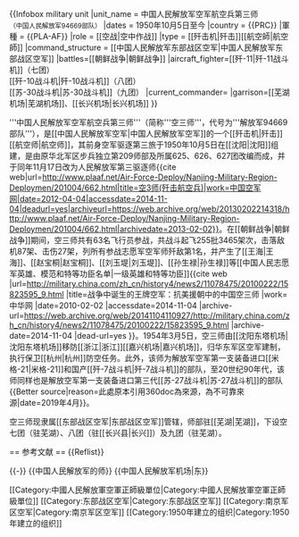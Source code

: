 {{Infobox military unit
|unit_name = 中国人民解放军空军航空兵第三师<br /><small>（中国人民解放军94669部队）</small>
|dates = 1950年10月5日至今
|country = {{PRC}}
|軍種 = {{PLA-AF}}
|role = [[空战|空中作战]]
|type = [[歼击机|歼击]][[航空師|航空師]]
|command_structure = [[中国人民解放军东部战区空军|中国人民解放军东部战区空军]]
|battles=[[朝鲜战争|朝鲜战争]]
|aircraft_fighter=[[歼-11|歼-11战斗机]]（七团）<br />[[歼-10战斗机|歼-10战斗机]]（八团）<br />[[苏-30战斗机|苏-30战斗机]]（九团）
|current_commander=
|garrison=[[芜湖机场|芜湖机场]]、[[长兴机场|长兴机场]]
}}

'''中国人民解放军空军航空兵第三师'''（简称'''空三师'''，代号为'''解放军94669部队'''），是[[中国人民解放军空军|中国人民解放军空军]]的一个[[歼击机|歼击]][[航空师|航空师]]，其前身空军驱逐第三旅于1950年10月5日在[[沈阳|沈阳]]组建，是由原华北军区步兵独立第209师部及所属625、626、627团改编而成，并于同年11月17日改为人民解放军第三驱逐师<ref>{{cite web|url=http://www.plaaf.net/Air-Force-Deploy/Nanjing-Military-Region-Deploymen/201004/662.html|title=空3师(歼击航空兵)|work=中国空军网|date=2012-04-04|accessdate=2014-11-04|deadurl=yes|archiveurl=https://web.archive.org/web/20130202214318/http://www.plaaf.net/Air-Force-Deploy/Nanjing-Military-Region-Deploymen/201004/662.html|archivedate=2013-02-02}}</ref>。在[[朝鲜战争|朝鲜战争]]期间，空三师共有63名飞行员参战，共战斗起飞255批3465架次，击落敌机87架、击伤27架，列所有参战志愿军空军师歼敌第1名，并产生了[[王海|王海]]、[[赵宝桐|赵宝桐]]、[[刘玉堤|刘玉堤]]、[[孙生禄|孙生禄]]等[[中国人民志愿军英雄、模范和特等功臣名单|一级英雄和特等功臣]]<ref>{{cite web |url=http://military.china.com/zh_cn/history4/news2/11078475/20100222/15823595_9.html |title=战争中诞生的王牌空军：抗美援朝中的中国空三师 |work=中华网 |date=2010-02-02 |accessdate=2014-11-04 |archive-url=https://web.archive.org/web/20141104110927/http://military.china.com/zh_cn/history4/news2/11078475/20100222/15823595_9.html |archive-date=2014-11-04 |dead-url=yes }}</ref>。1954年3月5日，空三师由[[沈阳东塔机场|沈阳东塔机场]]移防[[浙江|浙江]][[嘉兴机场|嘉兴机场]]，归华东军区空军建制，执行保卫[[杭州|杭州]]防空任务。此外，该师为解放军空军第一支装备进口[[米格-21|米格-21]]和国产[[歼-7战斗机|歼-7战斗机]]的部队，至20世纪90年代，该师同样也是解放空军第一支装备进口第三代[[苏-27战斗机|苏-27战斗机]]的部队{{Better source|reason=此處原本引用360doc為來源，為不可靠來源|date=2019年4月}}。

空三师现隶属[[东部战区空军|东部战区空军]]管辖，师部驻[[芜湖|芜湖]]，下设空七团（驻芜湖）、八团（驻[[长兴县|长兴]]）及九团（驻芜湖）。

== 参考文献 ==
{{Reflist}}

{{-}}
{{中国人民解放军的师}}
{{中国人民解放军机场|东}}

[[Category:中國人民解放軍空軍正師級單位|Category:中國人民解放軍空軍正師級單位]]
[[Category:东部战区空军|Category:东部战区空军]]
[[Category:南京军区空军|Category:南京军区空军]]
[[Category:1950年建立的组织|Category:1950年建立的组织]]